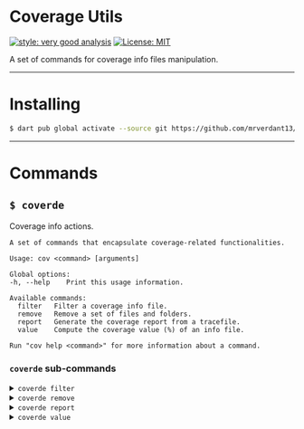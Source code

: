 # Coverage Utils

[![style: very good analysis][very_good_analysis_badge]][very_good_analysis_link]
[![License: MIT][license_badge]][license_link]

A set of commands for coverage info files manipulation.

---

# Installing

```sh
$ dart pub global activate --source git https://github.com/mrverdant13/coverde.git
```

---

# Commands

## `$ coverde`

Coverage info actions.

```
A set of commands that encapsulate coverage-related functionalities.

Usage: cov <command> [arguments]

Global options:
-h, --help    Print this usage information.

Available commands:
  filter   Filter a coverage info file.
  remove   Remove a set of files and folders.
  report   Generate the coverage report from a tracefile.
  value    Compute the coverage value (%) of an info file.

Run "cov help <command>" for more information about a command.
```

### `coverde` sub-commands

<details><summary><code>coverde filter</code></summary>
<p>

```
Filter a coverage info file.

Filter the coverage info by ignoring data related to files with paths that matches the given PATTERNS.
The coverage data is taken from the ORIGIN_LCOV_FILE file and the result is appended to the DESTINATION_LCOV_FILE file.

Usage: cov filter [arguments]
-h, --help                                   Print this usage information.
-i, --ignore-patterns=<PATTERNS>             Set of comma-separated path patterns of the files to be ignored.
                                             Consider that the coverage info of each file is checked as a multiline block.
                                             Each bloc starts with `SF:` and ends with `end_of_record`.
-o, --origin=<ORIGIN_LCOV_FILE>              Origin coverage info file to pick coverage data from.
                                             (defaults to "coverage/lcov.info")
-d, --destination=<DESTINATION_LCOV_FILE>    Destination coverage info file to dump the resulting coverage data into.
                                             (defaults to "coverage/wiped.lcov.info")

Run "cov help" to see global options.
```

</p>
</details>

<details><summary><code>coverde remove</code></summary>
<p>

```
Remove a set of files and folders.

Usage: cov remove [arguments]
-h, --help                   Print this usage information.
    --[no-]accept-absence    Accept absence of a file or folder.
                             When an element is not present:
                             - If enabled, the command will continue.
                             - If disabled, the command will fail.
                             (defaults to on)

Run "cov help" to see global options.
```

</p>
</details>

<details><summary><code>coverde report</code></summary>
<p>

```
Generate the coverage report from a tracefile.

Genrate the coverage report inside REPORT_DIR from the TRACEFILE tracefile.

Usage: cov report [arguments]
-h, --help                              Print this usage information.
-i, --input-tracefile=<TRACEFILE>       Coverage tracefile to be used for the coverage report generation.
                                        (defaults to "coverage/lcov.info")
-o, --output-report-dir=<REPORT_DIR>    Destination directory where the generated coverage report will be stored.
                                        (defaults to "coverage/html/")

Threshold values (%):
These options provide reference coverage values for the HTML report styling.

High: HIGH_VAL <= coverage <= 100
Medium: MEDIUM_VAL <= coverge < HIGH_VAL
Low: 0 <= coverage < MEDIUM_VAL

    --medium=<MEDIUM_VAL>               Medium threshold.
                                        (defaults to "75")
    --high=<HIGH_VAL>                   High threshold.
                                        (defaults to "90")

Run "cov help" to see global options.
```

</p>
</details>

<details><summary><code>coverde value</code></summary>
<p>

```
Compute the coverage value (%) of an info file.

Compute the coverage value of the LCOV_FILE info file.

Usage: cov value [arguments]
-h, --help                Print this usage information.
-f, --file=<LCOV_FILE>    Coverage info file to be used for the coverage value computation.
                          (defaults to "coverage/lcov.info")
-p, --[no-]print-files    Print coverage value for each source file listed in the LCOV_FILE info file.
                          (defaults to on)

Run "cov help" to see global options.
```

</p>
</details>

[license_badge]: https://img.shields.io/badge/license-MIT-blue.svg
[license_link]: https://opensource.org/licenses/MIT
[very_good_analysis_badge]: https://img.shields.io/badge/style-very_good_analysis-B22C89.svg
[very_good_analysis_link]: https://pub.dev/packages/very_good_analysis
